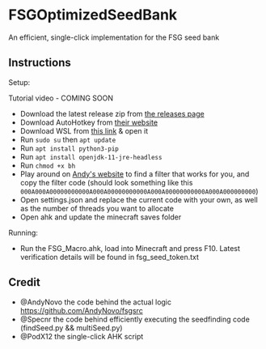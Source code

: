 # FSGOptimizedSeedBank

An efficient, single-click implementation for the FSG seed bank

## Instructions

Setup:

Tutorial video - COMING SOON

- Download the latest release zip from [the releases page](https://github.com/Specnr/FSGOptimizedSeedBank/releases)
- Download AutoHotkey from [their website](https://www.autohotkey.com/)
- Download WSL from [this link](https://ubuntu.com/wsl) & open it
- Run `sudo su` then `apt update`
- Run `apt install python3-pip`
- Run `apt install openjdk-11-jre-headless`
- Run `chmod +x bh`
- Play around on [Andy's website](https://seedbankcustom.andynovo.repl.co/) to find a filter that works for you, and copy the filter code (should look something like this `000A000A00000000000A000A00000000000A000A00000000000A000A000000000`)
- Open settings.json and replace the current code with your own, as well as the number of threads you want to allocate
- Open ahk and update the minecraft saves folder

Running:

- Run the FSG_Macro.ahk, load into Minecraft and press F10. Latest verification details will be found in fsg_seed_token.txt

## Credit

- @AndyNovo the code behind the actual logic https://github.com/AndyNovo/fsgsrc
- @Specnr the code behind efficiently executing the seedfinding code (findSeed.py && multiSeed.py)
- @PodX12 the single-click AHK script
